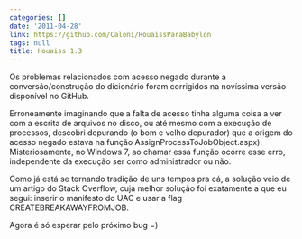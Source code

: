 ```yaml
---
categories: []
date: '2011-04-28'
link: https://github.com/Caloni/HouaissParaBabylon
tags: null
title: Houaiss 1.3
---
```


Os problemas relacionados com acesso negado durante a conversão/construção do dicionário foram corrigidos na novíssima versão disponível no GitHub.

Erroneamente imaginando que a falta de acesso tinha alguma coisa a ver com a escrita de arquivos no disco, ou até mesmo com a execução de processos, descobri depurando (o bom e velho depurador) que a origem do acesso negado estava na função AssignProcessToJobObject.aspx). Misteriosamente, no Windows 7, ao chamar essa função ocorre esse erro, independente da execução ser como administrador ou não.

Como já está se tornando tradição de uns tempos pra cá, a solução veio de um artigo do Stack Overflow, cuja melhor solução foi exatamente a que eu segui: inserir o manifesto do UAC e usar a flag CREATEBREAKAWAYFROMJOB.

Agora é só esperar pelo próximo bug =)